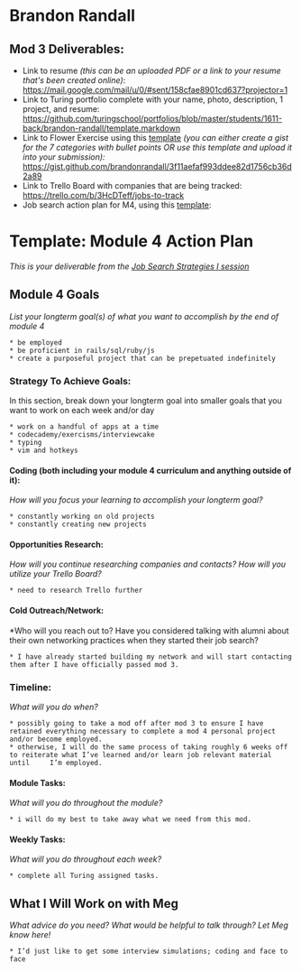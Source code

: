 # Brandon Randall

## Mod 3 Deliverables:

* Link to resume *(this can be an uploaded PDF or a link to your resume that's been created online)*: 
https://mail.google.com/mail/u/0/#sent/158cfae8901cd637?projector=1
* Link to Turing portfolio complete with your name, photo, description, 1 project, and resume:
https://github.com/turingschool/portfolios/blob/master/students/1611-back/brandon-randall/template.markdown
* Link to Flower Exercise using this [template](https://github.com/turingschool/career-development-curriculum/blob/master/files/Career%20Unit%20-%20The%20Flower%20Diagram.pdf) *(you can either create a gist for the 7 categories with bullet points OR use this template and upload it into your submission):*
https://gist.github.com/brandonrandall/3f11aefaf993ddee82d1756cb36d2a89
* Link to Trello Board with companies that are being tracked: 
https://trello.com/b/3HcDTeff/jobs-to-track
* Job search action plan for M4, using this [template](https://github.com/turingschool/career-development-curriculum/blob/master/module_three/mod_4_action_plan_template.md):
# Template: Module 4 Action Plan 
*This is your deliverable from the [Job Search Strategies I session](https://github.com/turingschool/career-development-curriculum/blob/master/module_three/job_search_strategies_i.md)*

## Module 4 Goals
*List your longterm goal(s) of what you want to accomplish by the end of module 4*

	* be employed
	* be proficient in rails/sql/ruby/js
	* create a purposeful project that can be prepetuated indefinitely

### Strategy To Achieve Goals:
In this section, break down your longterm goal into smaller goals that you want to work on each week and/or day

	* work on a handful of apps at a time
	* codecademy/exercisms/interviewcake
	* typing
	* vim and hotkeys

#### Coding (both including your module 4 curriculum and anything outside of it):
*How will you focus your learning to accomplish your longterm goal?*

	* constantly working on old projects
	* constantly creating new projects

#### Opportunities Research:
*How will you continue researching companies and contacts? How will you utilize your Trello Board?* 

	* need to research Trello further

#### Cold Outreach/Network:
*Who will you reach out to? Have you considered talking with alumni about their own networking practices when they started their job search?

	* I have already started building my network and will start contacting 	them after I have officially passed mod 3.

### Timeline:
*What will you do when?*
	
	* possibly going to take a mod off after mod 3 to ensure I have 		retained everything necessary to complete a mod 4 personal project 	and/or become employed.
	* otherwise, I will do the same process of taking roughly 6 weeks off 	to reiterate what I’ve learned and/or learn job relevant material until 	I’m employed.

#### Module Tasks:
*What will you do throughout the module?*

	* i will do my best to take away what we need from this mod.

#### Weekly Tasks:
*What will you do throughout each week?*

	* complete all Turing assigned tasks.

## What I Will Work on with Meg
*What advice do you need? What would be helpful to talk through? Let Meg know here!*

	* I’d just like to get some interview simulations; coding and face to 	face
